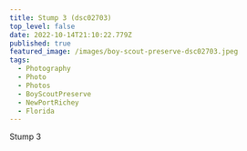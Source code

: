 ```yaml
---
title: Stump 3 (dsc02703)
top_level: false
date: 2022-10-14T21:10:22.779Z
published: true
featured_image: /images/boy-scout-preserve-dsc02703.jpeg
tags:
  - Photography
  - Photo
  - Photos
  - BoyScoutPreserve
  - NewPortRichey
  - Florida
---
```

Stump 3